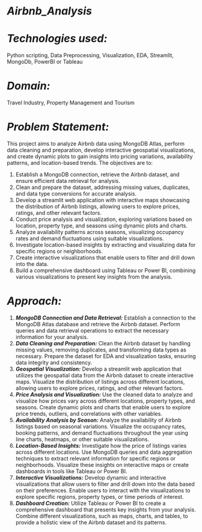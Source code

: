 # ***Airbnb_Analysis***

# ***Technologies used:***
Python scripting, Data Preprocessing, Visualization, EDA, Streamlit, MongoDb, PowerBI or Tableau

# ***Domain:*** 
Travel Industry, Property Management and Tourism

# ***Problem Statement:***
This project aims to analyze Airbnb data using MongoDB Atlas, perform data cleaning and preparation, develop interactive geospatial visualizations, and create dynamic plots to gain insights into pricing variations, availability patterns, and location-based trends. The objectives are to:
1. Establish a MongoDB connection, retrieve the Airbnb dataset, and ensure efficient data retrieval for analysis.
2. Clean and prepare the dataset, addressing missing values, duplicates, and data type conversions for accurate analysis.
3. Develop a streamlit web application with interactive maps showcasing the distribution of Airbnb listings, allowing users to explore prices, ratings, and other relevant factors.
4. Conduct price analysis and visualization, exploring variations based on location, property type, and seasons using dynamic plots and charts.
5. Analyze availability patterns across seasons, visualizing occupancy rates and demand fluctuations using suitable visualizations.
6. Investigate location-based insights by extracting and visualizing data for specific regions or neighborhoods.
7. Create interactive visualizations that enable users to filter and drill down into the data.
8. Build a comprehensive dashboard using Tableau or Power BI, combining various visualizations to present key insights from the analysis.

# ***Approach:***
1. ***MongoDB Connection and Data Retrieval:*** Establish a connection to the MongoDB Atlas database and retrieve the Airbnb dataset. Perform queries and data retrieval operations to extract the necessary information for your analysis.
3. ***Data Cleaning and Preparation:*** Clean the Airbnb dataset by handling missing values, removing duplicates, and transforming data types as necessary. Prepare the dataset for EDA and visualization tasks, ensuring data integrity and consistency.
4. ***Geospatial Visualization:*** Develop a streamlit web application that utilizes  the geospatial data from the Airbnb dataset to create interactive maps. Visualize the distribution of listings across different locations, allowing users to explore prices, ratings, and other relevant factors.
5. ***Price Analysis and Visualization:*** Use the cleaned data to analyze and visualize how prices vary across different locations, property types, and seasons. Create dynamic plots and charts that enable users to explore price trends, outliers, and correlations with other variables.
6. ***Availability Analysis by Season:*** Analyze the availability of Airbnb listings based on seasonal variations. Visualize the occupancy rates, booking patterns, and demand fluctuations throughout the year using line charts, heatmaps, or other suitable visualizations.
7. ***Location-Based Insights:*** Investigate how the price of listings varies across different locations. Use MongoDB queries and data aggregation techniques to extract relevant information for specific regions or neighborhoods. Visualize these insights on interactive maps or create dashboards in tools like Tableau or Power BI.
8. ***Interactive Visualizations:*** Develop dynamic and interactive visualizations that allow users to filter and drill down into the data based on their preferences. Enable users to interact with the visualizations to explore specific regions, property types, or time periods of interest.
9. ***Dashboard Creation:*** Utilize Tableau or Power BI to create a comprehensive dashboard that presents key insights from your analysis. Combine different visualizations, such as maps, charts, and tables, to provide a holistic view of the Airbnb dataset and its patterns.





